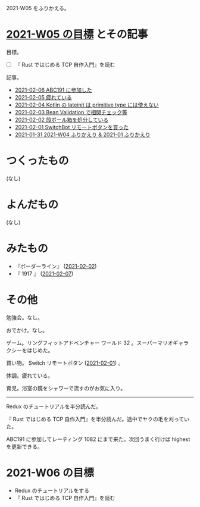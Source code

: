 2021-W05 をふりかえる。

# [2021-W05 の目標][2021-01-31] とその記事

目標。

- [ ] 『 Rust ではじめる TCP 自作入門』を読む

記事。

- [2021-02-06 ABC191 に参加した][2021-02-06]
- [2021-02-05 疲れている][2021-02-05]
- [2021-02-04 Kotlin の lateinit は primitive type には使えない][2021-02-04]
- [2021-02-03 Bean Validation で相関チェック等][2021-02-03]
- [2021-02-02 段ボール箱を処分している][2021-02-02]
- [2021-02-01 SwitchBot リモートボタンを買った][2021-02-01]
- [2021-01-31 2021-W04 ふりかえり & 2021-01 ふりかえり][2021-01-31]

# つくったもの

(なし)

# よんだもの

(なし)

# みたもの

- 『ボーダーライン』 ([2021-02-02][])
- 『 1917 』 ([2021-02-07][])

# その他

勉強会。なし。

おでかけ。なし。

ゲーム。リングフィットアドベンチャー ワールド 32 。スーパーマリオギャラクシーをはじめた。

買い物。 Switch リモートボタン ([2021-02-01][]) 。

体調。疲れている。

育児。浴室の鏡をシャワーで流すのがお気に入り。

---

Redux のチュートリアルを半分読んだ。

『 Rust ではじめる TCP 自作入門』を半分読んだ。途中でヤクの毛を刈っていた。

ABC191 に参加してレーティング 1082 にまで来た。次回うまく行けば highest を更新できる。

# 2021-W06 の目標

- Redux のチュートリアルをする
- 『 Rust ではじめる TCP 自作入門』を読む

[2021-01-31]: https://blog.bouzuya.net/2021/01/31/
[2021-02-01]: https://blog.bouzuya.net/2021/02/01/
[2021-02-02]: https://blog.bouzuya.net/2021/02/02/
[2021-02-03]: https://blog.bouzuya.net/2021/02/03/
[2021-02-04]: https://blog.bouzuya.net/2021/02/04/
[2021-02-05]: https://blog.bouzuya.net/2021/02/05/
[2021-02-06]: https://blog.bouzuya.net/2021/02/06/
[2021-02-07]: https://blog.bouzuya.net/2021/02/07/
